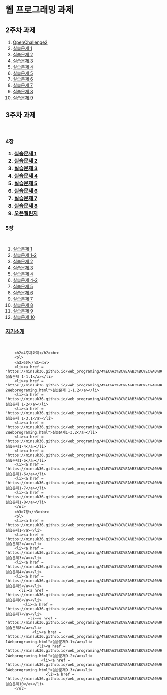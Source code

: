 <!DOCTYPE html>
<html lang="en">
<head>
    <meta charset="UTF-8">
    <meta name="viewport" content="width=device-width, initial-scale=1.0">
   
</head>
<body>
    <h1>웹 프로그래밍 과제
        <h2>2주차 과제</h2>
        <ol>
            <li><a href = "https://minsuk36.github.io/web_programing/2%EC%A3%BC%EC%B0%A8%20%EA%B3%BC%EC%A0%9C/OpenChallenge2.html">OpenChallenge2</a></li>
            <li><a href = "https://minsuk36.github.io/web_programing/2%EC%A3%BC%EC%B0%A8%20%EA%B3%BC%EC%A0%9C/2.1webprograming.html">실습문제 1</a></li>
            <li><a href = "https://minsuk36.github.io/web_programing/2%EC%A3%BC%EC%B0%A8%20%EA%B3%BC%EC%A0%9C/2.2webprograming.html">실습문제 2</a></li>
            <li><a href = "https://minsuk36.github.io/web_programing/2%EC%A3%BC%EC%B0%A8%20%EA%B3%BC%EC%A0%9C/2.3webprograming.html">실습문제 3</a></li>
            <li><a href = "https://minsuk36.github.io/web_programing/2%EC%A3%BC%EC%B0%A8%20%EA%B3%BC%EC%A0%9C/2.4webprograming.html">실습문제 4</a></li>
            <li><a href = "https://minsuk36.github.io/web_programing/2%EC%A3%BC%EC%B0%A8%20%EA%B3%BC%EC%A0%9C/2.5webprograming.html">실습문제 5</a></li>
            <li><a href = "https://minsuk36.github.io/web_programing/2%EC%A3%BC%EC%B0%A8%20%EA%B3%BC%EC%A0%9C/2.6webprograming.html">실습문제 6</a></li>
            <li><a href = "https://minsuk36.github.io/web_programing/2%EC%A3%BC%EC%B0%A8%20%EA%B3%BC%EC%A0%9C/2.7webprograming.html">실습문제 7</a></li>
            <li><a href = "https://minsuk36.github.io/web_programing/2%EC%A3%BC%EC%B0%A8%20%EA%B3%BC%EC%A0%9C/2.8webprograming.html">실습문제 8</a></li>
            <li><a href = "https://minsuk36.github.io/web_programing/2%EC%A3%BC%EC%B0%A8%20%EA%B3%BC%EC%A0%9C/2.9webprograming.html">실습문제 9</a></li>
        </ol>
        <h2>3주차 과제</h2><br>
        <h3>4장
       <ol>
            <li><a href = "https://minsuk36.github.io/web_programing/3%EC%A3%BC%EC%B0%A8%EA%B3%BC%EC%A0%9C/4.1webprograming.html">실습문제 1</a></li>
            <li><a href = "https://minsuk36.github.io/web_programing/3%EC%A3%BC%EC%B0%A8%EA%B3%BC%EC%A0%9C/4.2webprograming.html">실습문제 2</a></li>
            <li><a href = "https://minsuk36.github.io/web_programing/3%EC%A3%BC%EC%B0%A8%EA%B3%BC%EC%A0%9C/4.3webprograming.html">실습문제 3</a></li>
            <li><a href = "https://minsuk36.github.io/web_programing/3%EC%A3%BC%EC%B0%A8%EA%B3%BC%EC%A0%9C/4.4webprograming.html">실습문제 4</a></li>
            <li><a href = "https://minsuk36.github.io/web_programing/3%EC%A3%BC%EC%B0%A8%EA%B3%BC%EC%A0%9C/4.5webprograming.html">실습문제 5</a></li>
            <li><a href = "https://minsuk36.github.io/web_programing/3%EC%A3%BC%EC%B0%A8%EA%B3%BC%EC%A0%9C/4.6webprograming.html">실습문제 6</a></li>
            <li><a href = "https://minsuk36.github.io/web_programing/3%EC%A3%BC%EC%B0%A8%EA%B3%BC%EC%A0%9C/4.7webprograming.html">실습문제 7</a></li>
            <li><a href = "https://minsuk36.github.io/web_programing/3%EC%A3%BC%EC%B0%A8%EA%B3%BC%EC%A0%9C/4.8webprograming.html">실습문제 8</a></li>
           <li><a href = "https://minsuk36.github.io/web_programing/3%EC%A3%BC%EC%B0%A8%EA%B3%BC%EC%A0%9C/Openchallenge4.html">오픈챌린지</a></li>
      </ol>
            <h3>5장</h3><br>
       <ol>
            <li><a href = "https://minsuk36.github.io/web_programing/3%EC%A3%BC%EC%B0%A8%EA%B3%BC%EC%A0%9C/5.1webprograming.html">실습문제 1</a></li>
           <li><a href = "https://minsuk36.github.io/web_programing/3%EC%A3%BC%EC%B0%A8%EA%B3%BC%EC%A0%9C/5.1-2webprograming.html">실습문제 1-2</a></li>
            <li><a href = "https://minsuk36.github.io/web_programing/3%EC%A3%BC%EC%B0%A8%EA%B3%BC%EC%A0%9C/5.2webprograming.html">실습문제 2</a></li>
            <li><a href = "https://minsuk36.github.io/web_programing/3%EC%A3%BC%EC%B0%A8%EA%B3%BC%EC%A0%9C/5.3webprograming.html">실습문제 3</a></li>
            <li><a href = "https://minsuk36.github.io/web_programing/3%EC%A3%BC%EC%B0%A8%EA%B3%BC%EC%A0%9C/5.4webprograming.html">실습문제 4</a></li>
            <li><a href = "https://minsuk36.github.io/web_programing/3%EC%A3%BC%EC%B0%A8%EA%B3%BC%EC%A0%9C/5.4-2webprograming.html">실습문제 4-2</a></li>
            <li><a href = "https://minsuk36.github.io/web_programing/3%EC%A3%BC%EC%B0%A8%EA%B3%BC%EC%A0%9C/5.5webprograming.html">실습문제 5</a></li>
            <li><a href = "https://minsuk36.github.io/web_programing/3%EC%A3%BC%EC%B0%A8%EA%B3%BC%EC%A0%9C/5.6webprograming.html">실습문제 6</a></li>
            <li><a href = "https://minsuk36.github.io/web_programing/3%EC%A3%BC%EC%B0%A8%EA%B3%BC%EC%A0%9C/5.7webprogramng.html">실습문제 7</a></li>
            <li><a href = "https://minsuk36.github.io/web_programing/3%EC%A3%BC%EC%B0%A8%EA%B3%BC%EC%A0%9C/5.8webprograming.html">실습문제 8</a></li>
           <li><a href = "https://minsuk36.github.io/web_programing/3%EC%A3%BC%EC%B0%A8%EA%B3%BC%EC%A0%9C/5.9webprograming.html">실습문제 9</a></li>
           <li><a href = "https://minsuk36.github.io/web_programing/3%EC%A3%BC%EC%B0%A8%EA%B3%BC%EC%A0%9C/5.10webprograming.html">실습문제 10</a></li>
      </ol>
      <h3><a href = "https://minsuk36.github.io/web_programing/3%EC%A3%BC%EC%B0%A8%EA%B3%BC%EC%A0%9C/MyIntroduce.html">자기소개</a></h3><br>

        <h2>4주차과제</h2><br>
        <ol>
        <h3>6장</h3><br>
        <li><a href = "https://minsuk36.github.io/web_programing/4%EC%A3%BC%EA%B3%BC%EC%A0%9C/6.1Webprograming.html">실습문제 1-1.1</a></li>
        <li><a href = "https://minsuk36.github.io/web_programing/4%EC%A3%BC%EA%B3%BC%EC%A0%9C/6.1-2Webprograming.html">실습문제 1-1.2</a></li>
        <li><a href = "https://minsuk36.github.io/web_programing/4%EC%A3%BC%EA%B3%BC%EC%A0%9C/6.2Webprograming.html">실습문제 1-2</a></li>
        <li><a href = "https://minsuk36.github.io/web_programing/4%EC%A3%BC%EA%B3%BC%EC%A0%9C/6.3Webprograming.html">실습문제 1-3.1</a></li>
        <li><a href = "https://minsuk36.github.io/web_programing/4%EC%A3%BC%EA%B3%BC%EC%A0%9C/6.3-2Webprograming.html">실습문제1-3.2</a></li>
        <li><a href = "https://minsuk36.github.io/web_programing/4%EC%A3%BC%EA%B3%BC%EC%A0%9C/6.4Webprograming.html">실습문제1-4</a></li>
        <li><a href = "https://minsuk36.github.io/web_programing/4%EC%A3%BC%EA%B3%BC%EC%A0%9C/6.5Webprograming.html">실습문제1-5</a></li>
        <li><a href = "https://minsuk36.github.io/web_programing/4%EC%A3%BC%EA%B3%BC%EC%A0%9C/6.6Webprograming.html">실습문제1-6</a></li>
        <li><a href = "https://minsuk36.github.io/web_programing/4%EC%A3%BC%EA%B3%BC%EC%A0%9C/6.7Webprograming.html">실습문제1-7</a></li>
        <li><a href = "https://minsuk36.github.io/web_programing/4%EC%A3%BC%EA%B3%BC%EC%A0%9C/6.8Webprograming.html">실습문제1-8</a></li>
        </ol>
        <h3>7장</h3><br>
        <ol>
        <li><a href = "https://minsuk36.github.io/web_programing/4%EC%A3%BC%EA%B3%BC%EC%A0%9C/7.1Webprograming.html">실습문제1</a></li>
        <li><a href = "https://minsuk36.github.io/web_programing/4%EC%A3%BC%EA%B3%BC%EC%A0%9C/7.2Webprograming.html">실습문제2</a></li>
        <li><a href = "https://minsuk36.github.io/web_programing/4%EC%A3%BC%EA%B3%BC%EC%A0%9C/7.3Webprograming.html">실습문제3</a></li>
        <li><a href = "https://minsuk36.github.io/web_programing/4%EC%A3%BC%EA%B3%BC%EC%A0%9C/7.4Webprograming.html">실습문제4</a></li>
        <li><a href = "https://minsuk36.github.io/web_programing/4%EC%A3%BC%EA%B3%BC%EC%A0%9C/7.5Webprograming.html">실습문제5</a></li>
          <li><a href = "https://minsuk36.github.io/web_programing/4%EC%A3%BC%EA%B3%BC%EC%A0%9C/7.6Webprograming.html">실습문제6</a></li>
            <li><a href = "https://minsuk36.github.io/web_programing/4%EC%A3%BC%EA%B3%BC%EC%A0%9C/7.7Webprograming.html">실습문제7</a></li>
              <li><a href = "https://minsuk36.github.io/web_programing/4%EC%A3%BC%EA%B3%BC%EC%A0%9C/7.8Webprograming.html">실습문제8</a></li>
                <li><a href = "https://minsuk36.github.io/web_programing/4%EC%A3%BC%EA%B3%BC%EC%A0%9C/7.9-1Webprograming.html">실습문제9.1</a></li>
                  <li><a href = "https://minsuk36.github.io/web_programing/4%EC%A3%BC%EA%B3%BC%EC%A0%9C/7.9-2Webprograming.html">실습문제9.2</a></li>
                    <li><a href = "https://minsuk36.github.io/web_programing/4%EC%A3%BC%EA%B3%BC%EC%A0%9C/7.9-3Webprograming.html">실습문제9.3</a></li>
                      <li><a href = "https://minsuk36.github.io/web_programing/4%EC%A3%BC%EA%B3%BC%EC%A0%9C/7.10Webprograming.html">실습문제10</a></li>
        </ol>
</body>
</html>
